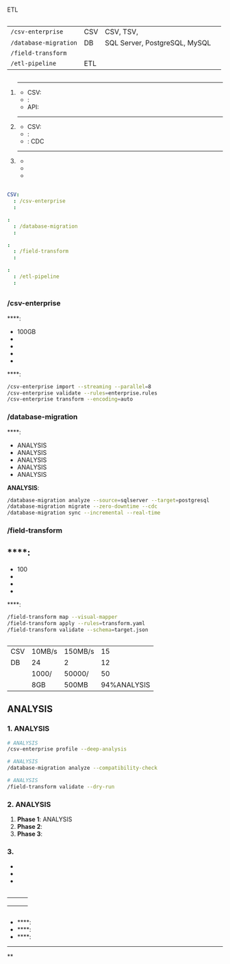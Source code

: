 #  

## 
ETL

## 

|  |  |  |  |
|---------|------|----------|---------------------|
| `/csv-enterprise` | CSV | CSV, TSV,  |  |
| `/database-migration` | DB | SQL Server, PostgreSQL, MySQL |  |
| `/field-transform` |  |  |  |
| `/etl-pipeline` | ETL |  |  |

## 

### 
1. ****
   - CSV: 
   - : 
   - API: 

2. ****
   - CSV: 
   - : 
   - : CDC

3. ****
   - 
   - 
   - 

## 

### 
```yaml
CSV:
  : /csv-enterprise
  : 

:
  : /database-migration
  : 

:
  : /field-transform
  : 

:
  : /etl-pipeline
  : 
```

## 

### /csv-enterprise
****:
- 100GB
- 
- 
- 
- 

****:
```bash
/csv-enterprise import --streaming --parallel=8
/csv-enterprise validate --rules=enterprise.rules
/csv-enterprise transform --encoding=auto
```

### /database-migration
****:
- ANALYSIS
- ANALYSIS
- ANALYSIS
- ANALYSIS
- ANALYSIS

**ANALYSIS**:
```bash
/database-migration analyze --source=sqlserver --target=postgresql
/database-migration migrate --zero-downtime --cdc
/database-migration sync --incremental --real-time
```

### /field-transform
****:
- 
- 100
- 
- 
- 

****:
```bash
/field-transform map --visual-mapper
/field-transform apply --rules=transform.yaml
/field-transform validate --schema=target.json
```

## 

|  |  |  |  |
|---------|--------|--------|--------|
| CSV | 10MB/s | 150MB/s | 15 |
| DB | 24 | 2 | 12 |
|  | 1000/ | 50000/ | 50 |
|  | 8GB | 500MB | 94%ANALYSIS |

## ANALYSIS

### 1. ANALYSIS
```bash
# ANALYSIS
/csv-enterprise profile --deep-analysis

# ANALYSIS
/database-migration analyze --compatibility-check

# ANALYSIS
/field-transform validate --dry-run
```

### 2. ANALYSIS
1. **Phase 1**: ANALYSIS
2. **Phase 2**: 
3. **Phase 3**: 

### 3. 
- 
- 
- 

## 

|  |  |  |
|------|------|--------|
|  |  |  |
|  |  |  |
|  |  |  |

## 
- ****: 
- ****: 
- ****: 

---
**